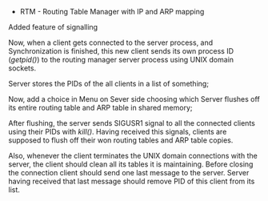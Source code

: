 * RTM - Routing Table Manager with IP and ARP mapping

Added feature of signalling

Now, when a client gets connected to the server process, and Synchronization is finished, this new client sends
its own process ID (*getpid()*) to the routing manager server process using UNIX domain sockets.

Server stores the PIDs of the all clients in a list of something;

Now, add a choice in Menu on Sever side choosing which Server flushes off its entire routing table and ARP table
in shared memory;

After flushing, the server sends SIGUSR1 signal to all the connected clients using their PIDs with *kill()*. Having received this signals, clients are supposed to flush off their won routing tables and ARP table copies.

Also, whenever the client terminates the UNIX domain connections with the server, the client should clean all its tables it is maintaining. Before closing the connection client should send one last message to the server.
Server having received that last message should remove PID of this client from its list.
